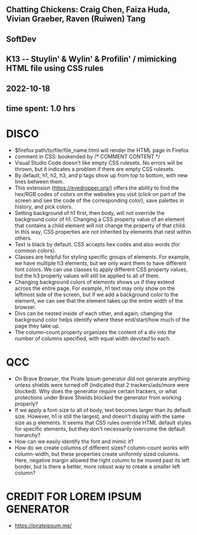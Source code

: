 ## Chatting Chickens: Craig Chen, Faiza Huda, Vivian Graeber, Raven (Ruiwen) Tang
## SoftDev
## K13 -- Stuylin' & Wylin' & Profilin' / mimicking HTML file using CSS rules
## 2022-10-18
## time spent: 1.0 hrs

# DISCO
* $firefox path/to/file/file_name.html will render the HTML page in Firefox
* comment in CSS: bookended by /* COMMENT CONTENT */
* Visual Studio Code doesn't like empty CSS rulesets. No errors will be thrown, but it indicates a problem if there are empty CSS rulesets.
* By default, h1, h2, h3, and p tags show up from top to bottom, with new lines between them.
* This extension (https://eyedropper.org/) offers the ability to find the hex/RGB codes of colors on the websites you visit (click on part of the screen and see the code of the corresponding color), save palettes in history, and pick colors.
* Setting background of h1 first, then body, will not override the background color of h1. Changing a CSS property value of an element that contains a child element will not change the property of that child. In this way, CSS properties are not inherited by elements that nest within others.
* Text is black by default. CSS accepts hex codes and also words (for common colors).
* Classes are helpful for styling specific groups of elements. For example, we have multiple h3 elements, but we only want them to have different font colors. We can use classes to apply different CSS property values, but the h3 property values will still be applied to all of them.
* Changing background colors of elements shows us if they extend across the entire page. For example, h1 text may only show on the leftmost side of the screen, but if we add a background color to the element, we can see that the element takes up the entire width of the browser.
* Divs can be nested inside of each other, and again, changing the background color helps identify where these end/start/how much of the page they take up.
* The column-count property organizes the content of a div into the number of columns specified, with equal width devoted to each.

# QCC
* On Brave Browser, the Pirate Ipsum generator did not generate anything unless shields were turned off (indicated that 2 trackers/ads/more were blocked). Why does the generator require certain trackers, or what protections under Brave Shields blocked the generator from working properly? 
* If we apply a font-size to all of body, text becomes larger than its default size. However, h1 is still the largest, and doesn't display with the same size as p elements. It seems that CSS rules override HTML default styles for specific elements, but they don't necessarily overcome the default hierarchy?
* How can we easily identify the font and mimic it? 
* How do we create columns of different sizes? column-count works with column-width, but these properties create uniformly sized columns. Here, negative margin allowed the right column to be moved past its left border, but is there a better, more robust way to create a smaller left column?

# CREDIT FOR LOREM IPSUM GENERATOR
* https://pirateipsum.me/
